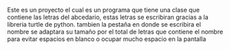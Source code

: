 Este es un proyecto el cual es un programa que tiene una clase que contiene las letras del abcedario, estas letras se escribiran gracias a la libreria turtle de python.
tambien la pestaña en donde se escribira el nombre se adaptara su tamaño por el total de letras que contiene el nombre para evitar espacios en blanco o ocupar mucho espacio en la pantalla
